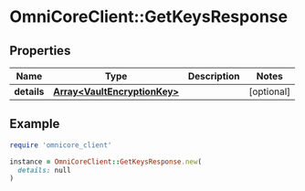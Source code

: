# OmniCoreClient::GetKeysResponse

## Properties

| Name | Type | Description | Notes |
| ---- | ---- | ----------- | ----- |
| **details** | [**Array&lt;VaultEncryptionKey&gt;**](VaultEncryptionKey.md) |  | [optional] |

## Example

```ruby
require 'omnicore_client'

instance = OmniCoreClient::GetKeysResponse.new(
  details: null
)
```

